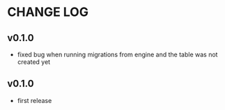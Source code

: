 # CHANGE LOG

## v0.1.0

* fixed bug when running migrations from engine and the table was not created yet


## v0.1.0

* first release
